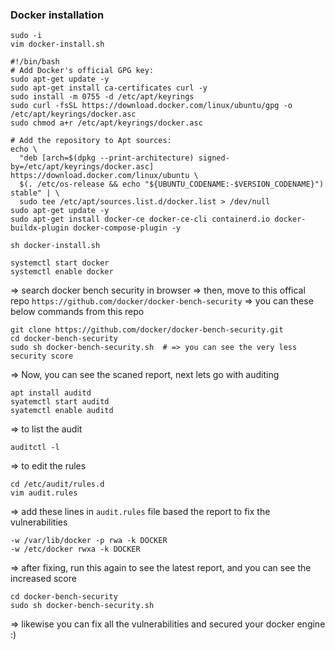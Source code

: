 ### Docker installation

```
sudo -i
vim docker-install.sh
```

```
#!/bin/bash
# Add Docker's official GPG key:
sudo apt-get update -y 
sudo apt-get install ca-certificates curl -y 
sudo install -m 0755 -d /etc/apt/keyrings
sudo curl -fsSL https://download.docker.com/linux/ubuntu/gpg -o /etc/apt/keyrings/docker.asc
sudo chmod a+r /etc/apt/keyrings/docker.asc

# Add the repository to Apt sources:
echo \
  "deb [arch=$(dpkg --print-architecture) signed-by=/etc/apt/keyrings/docker.asc] https://download.docker.com/linux/ubuntu \
  $(. /etc/os-release && echo "${UBUNTU_CODENAME:-$VERSION_CODENAME}") stable" | \
  sudo tee /etc/apt/sources.list.d/docker.list > /dev/null
sudo apt-get update -y
sudo apt-get install docker-ce docker-ce-cli containerd.io docker-buildx-plugin docker-compose-plugin -y
```

```
sh docker-install.sh
```

```
systemctl start docker
systemctl enable docker
```

=> search docker bench security in browser
=> then, move to this offical repo `https://github.com/docker/docker-bench-security`
=> you can these below commands from this repo

```
git clone https://github.com/docker/docker-bench-security.git
cd docker-bench-security
sudo sh docker-bench-security.sh  # => you can see the very less security score 
```

=> Now, you can see the scaned report, next lets go with auditing 
```
apt install auditd
syatemctl start auditd
syatemctl enable auditd
```

=> to list the audit 
```
auditctl -l
```

=> to edit the rules
```
cd /etc/audit/rules.d
vim audit.rules
```

=> add these lines in `audit.rules` file based the report to fix the vulnerabilities
```
-w /var/lib/docker -p rwa -k DOCKER
-w /etc/docker rwxa -k DOCKER
```

=> after fixing, run this again to see the latest report, and you can see the increased score
```
cd docker-bench-security
sudo sh docker-bench-security.sh
```

=> likewise you can fix all the vulnerabilities and secured your docker engine :) 

